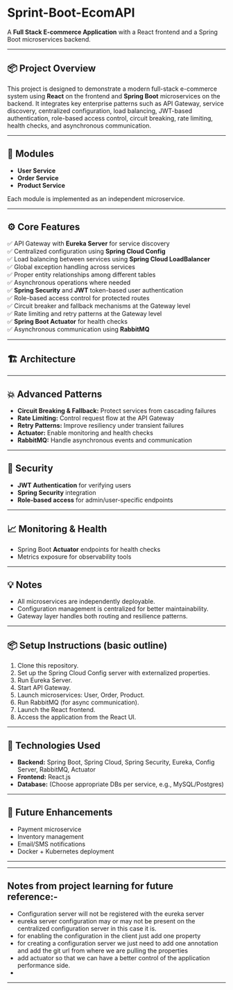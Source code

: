 # Sprint-Boot-EcomAPI

A **Full Stack E-commerce Application** with a React frontend and a Spring Boot microservices backend.

---

## 📦 Project Overview

This project is designed to demonstrate a modern full-stack e-commerce system using **React** on the frontend and **Spring Boot** microservices on the backend. It integrates key enterprise patterns such as API Gateway, service discovery, centralized configuration, load balancing, JWT-based authentication, role-based access control, circuit breaking, rate limiting, health checks, and asynchronous communication.

---

## 🚀 Modules

- **User Service**
- **Order Service**
- **Product Service**

Each module is implemented as an independent microservice.

---

## ⚙️ Core Features

✅ API Gateway with **Eureka Server** for service discovery  
✅ Centralized configuration using **Spring Cloud Config**  
✅ Load balancing between services using **Spring Cloud LoadBalancer**  
✅ Global exception handling across services  
✅ Proper entity relationships among different tables  
✅ Asynchronous operations where needed  
✅ **Spring Security** and **JWT** token-based user authentication  
✅ Role-based access control for protected routes  
✅ Circuit breaker and fallback mechanisms at the Gateway level  
✅ Rate limiting and retry patterns at the Gateway level  
✅ **Spring Boot Actuator** for health checks  
✅ Asynchronous communication using **RabbitMQ**

---

## 🏗️ Architecture


---

## 💥 Advanced Patterns

- **Circuit Breaking & Fallback:** Protect services from cascading failures
- **Rate Limiting:** Control request flow at the API Gateway
- **Retry Patterns:** Improve resiliency under transient failures
- **Actuator:** Enable monitoring and health checks
- **RabbitMQ:** Handle asynchronous events and communication

---

## 🔐 Security

- **JWT Authentication** for verifying users
- **Spring Security** integration
- **Role-based access** for admin/user-specific endpoints

---

## 📈 Monitoring & Health

- Spring Boot **Actuator** endpoints for health checks
- Metrics exposure for observability tools

---

## 💡 Notes

- All microservices are independently deployable.
- Configuration management is centralized for better maintainability.
- Gateway layer handles both routing and resilience patterns.

---

## 📦 Setup Instructions (basic outline)

1. Clone this repository.
2. Set up the Spring Cloud Config server with externalized properties.
3. Run Eureka Server.
4. Start API Gateway.
5. Launch microservices: User, Order, Product.
6. Run RabbitMQ (for async communication).
7. Launch the React frontend.
8. Access the application from the React UI.

---

## 📄 Technologies Used

- **Backend:** Spring Boot, Spring Cloud, Spring Security, Eureka, Config Server, RabbitMQ, Actuator
- **Frontend:** React.js
- **Database:** (Choose appropriate DBs per service, e.g., MySQL/Postgres)

---

## 🔗 Future Enhancements

- Payment microservice
- Inventory management
- Email/SMS notifications
- Docker + Kubernetes deployment

---


---
## Notes from project learning for future reference:- 
- Configuration server will not be registered with the eureka server
- eureka server configuration may or may not be present on the centralized 
  configuration server in this case it is.
- for enabling the configuration in the client just add one property
- for creating a configuration server we just need to add one annotation and 
  add the git url from where we are pulling the properties
- add actuator so that we can have a better control of the application 
  performance side.
- 


---